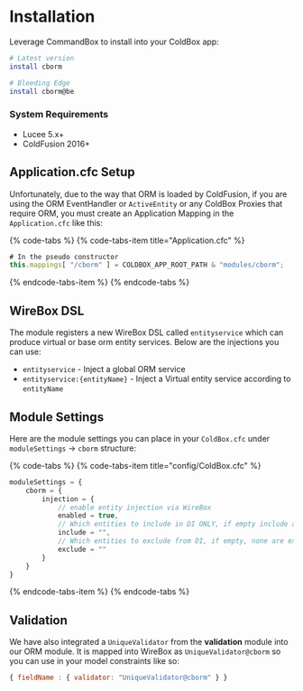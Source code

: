 # Installation

Leverage CommandBox to install into your ColdBox app:

```bash
# Latest version
install cborm

# Bleeding Edge
install cborm@be
```

### System Requirements

* Lucee 5.x+ 
* ColdFusion 2016+

## Application.cfc Setup

Unfortunately, due to the way that ORM is loaded by ColdFusion, if you are using the ORM EventHandler or `ActiveEntity` or any ColdBox Proxies that require ORM, you must create an Application Mapping in the `Application.cfc` like this:

{% code-tabs %}
{% code-tabs-item title="Application.cfc" %}
```javascript
# In the pseudo constructor
this.mappings[ "/cborm" ] = COLDBOX_APP_ROOT_PATH & "modules/cborm";
```
{% endcode-tabs-item %}
{% endcode-tabs %}

## WireBox DSL

The module registers a new WireBox DSL called `entityservice` which can produce virtual or base orm entity services. Below are the injections you can use:

* `entityservice` -  Inject a global ORM service
* `entityservice:{entityName}` - Inject a Virtual entity service according to `entityName`

## Module Settings

Here are the module settings you can place in your `ColdBox.cfc` under `moduleSettings` -&gt; `cborm` structure:

{% code-tabs %}
{% code-tabs-item title="config/ColdBox.cfc" %}
```javascript
moduleSettings = {
    cborm = {
        injection = {
            // enable entity injection via WireBox
            enabled = true, 
            // Which entities to include in DI ONLY, if empty include all entities
            include = "", 
            // Which entities to exclude from DI, if empty, none are excluded
            exclude = ""
        }
    }
}
```
{% endcode-tabs-item %}
{% endcode-tabs %}

## Validation

We have also integrated a `UniqueValidator` from the **validation** module into our ORM module. It is mapped into WireBox as `UniqueValidator@cborm` so you can use in your model constraints like so:

```javascript
{ fieldName : { validator: "UniqueValidator@cborm" } }
```

